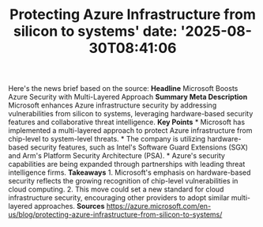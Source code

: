 ﻿---
title: "Protecting Azure Infrastructure from silicon to systems'
date: '2025-08-30T08:41:06"
category: "Markets"
summary: ""
slug: "protecting azure infrastructure from silicon to systems"
source_urls:
  - "https://azure.microsoft.com/en-us/blog/protecting-azure-infrastructure-from-silicon-to-systems/"
seo:
  title: "Protecting Azure Infrastructure from silicon to systems | Hash n Hedge'
  description: '"
  keywords: ["news", "markets", "brief"]
---
Here's the news brief based on the source:  **Headline** Microsoft Boosts Azure Security with Multi-Layered Approach  **Summary Meta Description** Microsoft enhances Azure infrastructure security by addressing vulnerabilities from silicon to systems, leveraging hardware-based security features and collaborative threat intelligence.  **Key Points**  * Microsoft has implemented a multi-layered approach to protect Azure infrastructure from chip-level to system-level threats. * The company is utilizing hardware-based security features, such as Intel's Software Guard Extensions (SGX) and Arm's Platform Security Architecture (PSA). * Azure's security capabilities are being expanded through partnerships with leading threat intelligence firms.  **Takeaways**  1. Microsoft's emphasis on hardware-based security reflects the growing recognition of chip-level vulnerabilities in cloud computing. 2. This move could set a new standard for cloud infrastructure security, encouraging other providers to adopt similar multi-layered approaches.  **Sources** https://azure.microsoft.com/en-us/blog/protecting-azure-infrastructure-from-silicon-to-systems/ 
